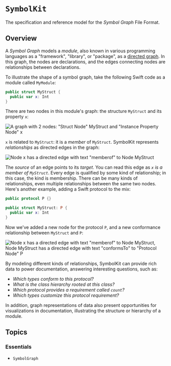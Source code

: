 # ``SymbolKit``

The specification and reference model for the *Symbol Graph* File Format.

## Overview

A *Symbol Graph* models a *module*, also known in various programming languages as a "framework", "library", or "package", as a [directed graph](https://en.wikipedia.org/wiki/Directed_graph). In this graph, the nodes are declarations, and the edges connecting nodes are relationships between declarations.

To illustrate the shape of a symbol graph, take the following Swift code as a module called `MyModule`:

```swift
public struct MyStruct {
  public var x: Int
}
```

There are two nodes in this module's graph: the structure `MyStruct` and its property `x`:

![A graph with 2 nodes: "Struct Node" MyStruct and "Instance Property Node" x](twonodes)

`x` is related to `MyStruct`: it is a *member* of `MyStruct`. SymbolKit represents *relationships* as directed edges in the graph:

![Node x has a directed edge with text "memberof" to Node MyStruct](member)

The *source* of an edge points to its *target*. You can read this edge as *`x` is a member of `MyStruct`*. Every edge is qualified by some kind of relationship; in this case, the kind is membership. There can be many kinds of relationships, even multiple relationships between the same two nodes. Here's another example, adding a Swift protocol to the mix:

```swift
public protocol P {}

public struct MyStruct: P {
  public var x: Int
}
```

Now we've added a new node for the protocol `P`, and a new conformance relationship between `MyStruct` and `P`:

![Node x has a directed edge with text "memberof" to Node MyStruct, Node MyStruct has a directed edge with text "conformsTo" to "Protocol Node" P](conforms)

By modeling different kinds of relationships, SymbolKit can provide rich data to power documentation, answering interesting questions, such as:

- *Which types conform to this protocol?*
- *What is the class hierarchy rooted at this class?*
- *Which protocol provides a requirement called `count`?*
- *Which types customize this protocol requirement?*

In addition, graph representations of data also present opportunities for visualizations in documentation, illustrating the structure or hierarchy of a module.

## Topics

### Essentials

- ``SymbolGraph``

<!-- Copyright (c) 2021-2022 Apple Inc and the Swift Project authors. All Rights Reserved. -->

